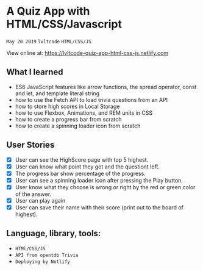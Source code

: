 A Quiz App with HTML/CSS/Javascript
===
`May 20 2019` `lvltcode` `HTML/CSS/JS`

View online at: https://lvltcode-quiz-app-html-css-js.netlify.com

## What I learned
* ES6 JavaScript features like arrow functions, the spread operator, const and let, and template literal string
* how to use the Fetch API to load trivia questions from an API
* how to store high scores in Local Storage
* how to use Flexbox, Animations, and REM units in CSS
* how to create a progress bar from scratch
* how to create a spinning loader icon from scratch

## User Stories
- [x] User can see the HighScore page with top 5 highest.
- [x] User can know what point they got and the questiont left.
- [x] The progress bar show percentage of the progress.
- [x] User can see a spinning loader icon after pressing the Play button.
- [x] User know what they choose is wrong or right by the red or green color of the answer.
- [X] User can play again
- [x] User can save their name with their score (print out to the board of highest).

## Language, library, tools:
* `HTMl/CSS/JS`
* `API from opentdb Trivia`
* `Deploying by Netlify`
